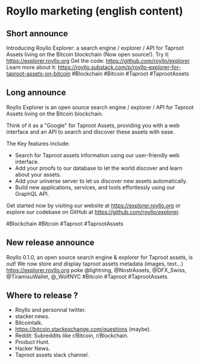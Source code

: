 # Royllo marketing (english content)

## Short announce

Introducing Royllo Explorer: a search engine / explorer / API for Taproot Assets living on the Bitcoin blockchain (Now
open source!).
Try it: https://explorer.royllo.org
Get the code: https://github.com/royllo/explorer
Learn more about it: https://royllo.substack.com/p/royllo-explorer-for-taproot-assets-on-bitcoin
#Blockchain #Bitcoin #Taproot #TaprootAssets

## Long announce

Royllo Explorer is an open source search engine / explorer / API for Taproot Assets living on the Bitcoin blockchain.

Think of it as a "Google" for Taproot Assets, providing you with a web interface and an API to search and discover these
assets with ease.

The Key features include:

- Search for Taproot assets information using our user-friendly web interface.
- Add your proofs to our database to let the world discover and learn about your assets.
- Add your universe server to let us discover new assets automatically.
- Build new applications, services, and tools effortlessly using our GraphQL API.

Get started now by visiting our website at https://explorer.royllo.org or explore our codebase on GitHub
at https://github.com/royllo/explorer.

#Blockchain #Bitcoin #Taproot #TaprootAssets

## New release announce

Royllo 0.1.0, an open source search engine & explorer for Taproot assets, is out!
We now store and display taproot assets metadata (images, text...)
https://explorer.royllo.org
poke @lightning, @NostrAssets, @DFX_Swiss, @TiramisuWallet, @_WolfNYC
#Bitcoin #Taproot #TaprootAssets

## Where to release ?

- Royllo and personnal twitter.
- stacker.news.
- Bitcointalk.
- https://bitcoin.stackexchange.com/questions (maybe).
- Reddit: Subreddits like r/Bitcoin, r/Blockchain.
- Product Hunt.
- Hacker News.
- Taproot assets slack channel.